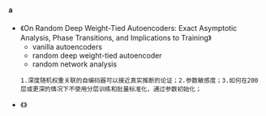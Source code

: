 #### a
- 《On Random Deep Weight-Tied Autoencoders: Exact Asymptotic Analysis, Phase Transitions, and Implications to Training》
  - vanilla autoencoders
  - random deep weight-tied autoencoder
  - random network analysis
  ```
  1.深度随机权重关联的自编码器可以接近真实推断的论证；2.参数敏感度；3.如何在200层或更深的情况下不使用分层训练和批量标准化，通过参数初始化；
  ```
- 《》


